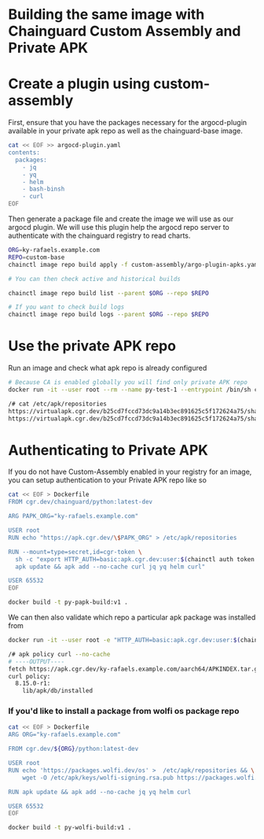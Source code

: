 # Building the same image with Chainguard Custom Assembly and Private APK

# Create a plugin using custom-assembly

First, ensure that you have the packages necessary for the argocd-plugin available in your private apk repo as well as the chainguard-base image. 

```bash
cat << EOF >> argocd-plugin.yaml
contents:
  packages:
    - jq
    - yq 
    - helm 
    - bash-binsh
    - curl
EOF
```

Then generate a package file and create the image we will use as our argocd plugin. We will use this plugin help the argocd repo server to authenticate with the chainguard registry to read charts.

```bash
ORG=ky-rafaels.example.com
REPO=custom-base
chainctl image repo build apply -f custom-assembly/argo-plugin-apks.yaml --parent $ORG --repo $REPO

# You can then check active and historical builds

chainctl image repo build list --parent $ORG --repo $REPO

# If you want to check build logs 
chainctl image repo build logs --parent $ORG --repo $REPO
```

# Use the private APK repo

Run an image and check what apk repo is already configured

```bash
# Because CA is enabled globally you will find only private APK repo
docker run -it --user root --rm --name py-test-1 --entrypoint /bin/sh cgr.dev/ky-rafaels.example.com/python:latest-dev

/# cat /etc/apk/repositories
https://virtualapk.cgr.dev/b25cd7fccd73dc9a14b3ec891625c5f172624a75/sha256:be64f1bf7ef7e49053e10b10595d8be404358fe8693b24739971e051b5a70c34/chainguard
https://virtualapk.cgr.dev/b25cd7fccd73dc9a14b3ec891625c5f172624a75/sha256:be64f1bf7ef7e49053e10b10595d8be404358fe8693b24739971e051b5a70c34/extra-packages
```

# Authenticating to Private APK 

If you do not have Custom-Assembly enabled in your registry for an image, you can setup authentication to your Private APK repo like so

```bash
cat << EOF > Dockerfile
FROM cgr.dev/chainguard/python:latest-dev

ARG PAPK_ORG="ky-rafaels.example.com"

USER root
RUN echo "https://apk.cgr.dev/\$PAPK_ORG" > /etc/apk/repositories 

RUN --mount=type=secret,id=cgr-token \
  sh -c "export HTTP_AUTH=basic:apk.cgr.dev:user:$(chainctl auth token --audience apk.cgr.dev) \
  apk update && apk add --no-cache curl jq yq helm curl"

USER 65532
EOF

docker build -t py-papk-build:v1 .
```

We can then also validate which repo a particular apk package was installed from

```bash
docker run -it --user root -e "HTTP_AUTH=basic:apk.cgr.dev:user:$(chainctl auth token --audience apk.cgr.dev)" --rm --entrypoint /bin/sh py-papk-build:v1

/# apk policy curl --no-cache
# ----OUTPUT----
fetch https://apk.cgr.dev/ky-rafaels.example.com/aarch64/APKINDEX.tar.gz
curl policy:
  8.15.0-r1:
    lib/apk/db/installed
```

### If you'd like to install a package from wolfi os package repo

```bash
cat << EOF > Dockerfile
ARG ORG="ky-rafaels.example.com"

FROM cgr.dev/${ORG}/python:latest-dev

USER root
RUN echo 'https://packages.wolfi.dev/os' >  /etc/apk/repositories && \
    wget -O /etc/apk/keys/wolfi-signing.rsa.pub https://packages.wolfi.dev/os/wolfi-signing.rsa.pub

RUN apk update && apk add --no-cache jq yq helm curl 

USER 65532
EOF

docker build -t py-wolfi-build:v1 .
```
